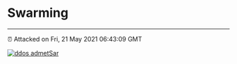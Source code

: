 # Swarming
---
⏰ Attacked on Fri, 21 May 2021 06:43:09 GMT

[![ddos admetSar](https://github.com/kotori-y/swarming/actions/workflows/main.yml/badge.svg)](https://github.com/kotori-y/swarming/actions/workflows/main.yml)

